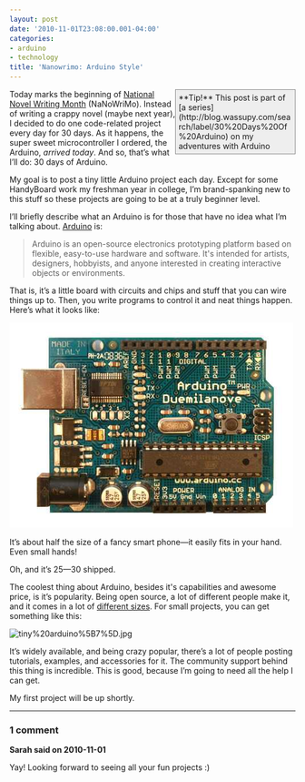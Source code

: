 ```yaml
---
layout: post
date: '2010-11-01T23:08:00.001-04:00'
categories:
- arduino
- technology
title: 'Nanowrimo: Arduino Style'
---
```


<div style="border-bottom: #888 1px solid; border-left: #888 1px solid; padding-bottom: 5px; background-color: #eee; margin: 0px auto; padding-left: 5px; width: 200px; padding-right: 5px; float: right; border-top: #888 1px solid; border-right: #888 1px solid; padding-top: 5px;">**Tip!** This post is part of [a series](http://blog.wassupy.com/search/label/30%20Days%20Of%20Arduino) on my adventures with Arduino</div>

Today marks the beginning of [National Novel Writing Month](http://www.nanowrimo.org/) (NaNoWriMo). Instead of writing a crappy novel (maybe next year), I decided to do one code-related project every day for 30 days. As it happens, the super sweet microcontroller I ordered, the Arduino, *arrived today*. And so, that’s what I’ll do: 30 days of Arduino.

My goal is to post a tiny little Arduino project each day. Except for some HandyBoard work my freshman year in college, I’m brand-spanking new to this stuff so these projects are going to be at a truly beginner level. 

I’ll briefly describe what an Arduino is for those that have no idea what I’m talking about. [Arduino](http://arduino.cc/) is:
<blockquote> 

Arduino is an open-source electronics prototyping platform based on flexible, easy-to-use hardware and software. It's intended for artists, designers, hobbyists, and anyone interested in creating interactive objects or environments.
</blockquote>

That is, it’s a little board with circuits and chips and stuff that you can wire things up to. Then, you write programs to control it and neat things happen. Here’s what it looks like:  

![Duemilanove_3.jpg](/assets/2010/Duemilanove_3.jpg)

It’s about half the size of a fancy smart phone—it easily fits in your hand. Even small hands!

Oh, and it’s $25—$30 shipped.

The coolest thing about Arduino, besides it's capabilities and awesome price, is it’s popularity. Being open source, a lot of different people make it, and it comes in a lot of [different sizes](http://www.sparkfun.com/commerce/tutorial_info.php?tutorials_id=148). For small projects, you can get something like this:

![tiny%20arduino%5B7%5D.jpg](/assets/2010/tiny%20arduino%5B7%5D.jpg)

It’s widely available, and being crazy popular, there’s a lot of people posting tutorials, examples, and accessories for it. The community support behind this thing is incredible. This is good, because I’m going to need all the help I can get.

My first project will be up shortly.

---

### 1 comment

**Sarah said on 2010-11-01**

Yay!  Looking forward to seeing all your fun projects :)


